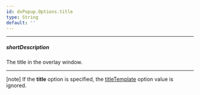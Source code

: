 ```yaml
---
id: dxPopup.Options.title
type: String
default: ''
---
```

---
##### shortDescription
The title in the overlay window.

---
[note] If the **title** option is specified, the [titleTemplate](/Documentation/ApiReference/UI_Widgets/dxPopup/Configuration/#titleTemplate) option value is ignored.